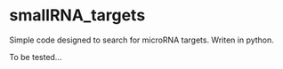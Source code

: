 # smallRNA_targets
Simple code designed to search for microRNA targets.
Writen in python.

To be tested...
